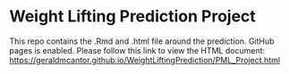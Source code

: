 # Weight Lifting Prediction Project
This repo contains the .Rmd and .html file around the prediction. GitHub pages is enabled. Please follow this link to view the HTML document: https://geraldmcantor.github.io/WeightLiftingPrediction/PML_Project.html 
